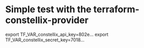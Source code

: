 # Simple test with the terraform-constellix-provider

export TF_VAR_constellix_api_key=802e... 
export TF_VAR_constellix_secret_key=7018...
